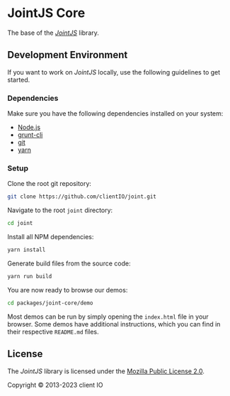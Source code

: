 # JointJS Core

The base of the *[JointJS](https://www.jointjs.com/)* library.

## Development Environment

If you want to work on *JointJS* locally, use the following guidelines to get started.

### Dependencies

Make sure you have the following dependencies installed on your system:
* [Node.js](https://nodejs.org/)
* [grunt-cli](http://gruntjs.com/using-the-cli)
* [git](https://git-scm.com/)
* [yarn](https://yarnpkg.com/getting-started/install)

### Setup

Clone the root git repository:
```bash
git clone https://github.com/clientIO/joint.git
```

Navigate to the root `joint` directory:
```bash
cd joint
```

Install all NPM dependencies:
```bash
yarn install
```

Generate build files from the source code:
```bash
yarn run build
```

You are now ready to browse our demos:
```bash
cd packages/joint-core/demo
```
Most demos can be run by simply opening the `index.html` file in your browser. Some demos have additional instructions, which you can find in their respective `README.md` files.

## License

The *JointJS* library is licensed under the [Mozilla Public License 2.0](https://github.com/clientIO/joint/blob/master/LICENSE).

Copyright © 2013-2023 client IO
